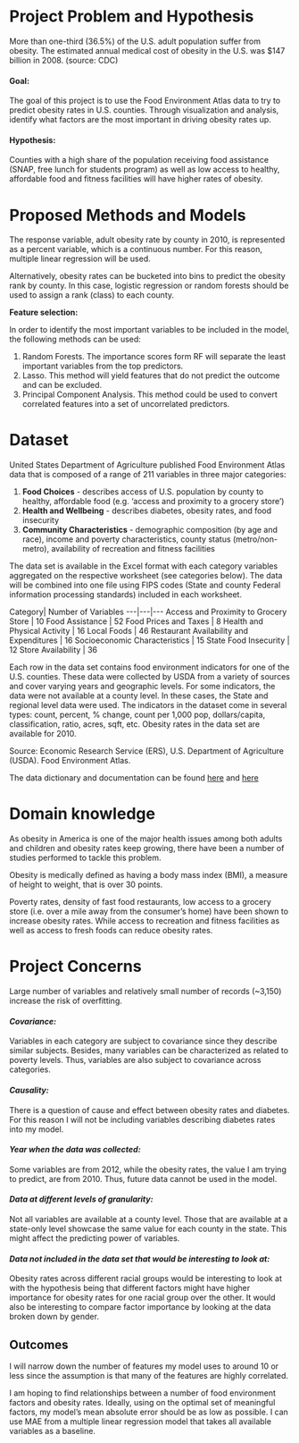 
# Project Problem and Hypothesis

More than one-third (36.5%) of  the U.S. adult population suffer from obesity. The estimated annual medical cost of obesity in the U.S. was $147 billion in 2008. (source: CDC)

#### Goal:

The goal of this project is to use the Food Environment Atlas data to try to predict obesity rates in U.S. counties. Through visualization and analysis, identify what factors are the most important in driving obesity rates up. 

#### Hypothesis:

Counties with a high share of the population receiving food assistance (SNAP, free lunch for students program) as well as low access to healthy, affordable food and fitness facilities will have higher rates of obesity. 

# Proposed Methods and Models

The response variable, adult obesity rate by county in 2010, is represented as a percent variable, which is a continuous number. For this reason, multiple linear regression will be used.

Alternatively, obesity rates can be bucketed into bins to predict the obesity rank by county. In this case, logistic regression or random forests should be used to assign a rank (class) to each county. 

**Feature selection:**

In order to identify the most important variables to be included in the model, the following methods can be used:

1. Random Forests. The importance scores form RF will separate the least important variables from the top predictors.
2. Lasso. This method will yield features that do not predict the outcome and can be excluded.
3. Principal Component Analysis. This method could be used to convert correlated features into a set of uncorrelated predictors.

# Dataset

United States Department of Agriculture published Food Environment Atlas data that is composed of a range of 211 variables in three major categories:

1. **Food Choices** - describes access of U.S. population by county to healthy, affordable food (e.g.  ‘access and proximity to a grocery store’)
2. **Health and Wellbeing** - describes diabetes, obesity rates, and food insecurity
3. **Community Characteristics** - demographic composition (by age and race), income and poverty characteristics, county status (metro/non-metro), availability of recreation and fitness facilities 

The data set is available in the Excel format with each category variables aggregated on the respective worksheet (see categories below). The data will be combined into one file using FIPS codes (State and county Federal information processing standards) included in each worksheet. 

Category| Number of Variables
---|---|---
Access and Proximity to Grocery Store | 10
Food Assistance | 52
Food Prices and Taxes | 8
Health and Physical Activity | 16
Local Foods | 46
Restaurant Availability and Expenditures | 16
Socioeconomic Characteristics | 15
State Food Insecurity | 12
Store Availability | 36

Each row in the data set contains food environment indicators for one of the U.S. counties. These data were collected by USDA from a variety of sources and cover varying years and geographic levels. For some indicators, the data were not available at a county level. In these cases, the State and regional level data were used. The indicators in the dataset come in several types: count, percent, % change, count per 1,000 pop, dollars/capita, classification, ratio, acres, sqft, etc. Obesity rates in the data set are available for 2010. 

Source: Economic Research Service (ERS), U.S. Department of Agriculture (USDA). Food Environment Atlas.

The data dictionary and documentation can be found [here](https://github.com/elenabohenick/obesity_analysis/blob/master/Variable_List.xlsx) and [here](https://github.com/elenabohenick/obesity_analysis/blob/master/documentation.pdf)

# Domain knowledge

As obesity in America is one of the major health issues among both adults and children and obesity rates keep growing, there have been a number of studies performed to tackle this problem. 

Obesity is medically defined as having a body mass index (BMI), a measure of height to weight, that is over 30 points. 

Poverty rates, density of fast food restaurants, low access to a grocery store (i.e. over a mile away from the consumer’s home) have been shown to increase obesity rates. While access to recreation and fitness facilities as well as access to fresh foods can reduce obesity rates. 

# Project Concerns

Large number of variables and relatively small number of records (~3,150) increase the risk of overfitting. 

#### _Covariance:_

Variables in each category are subject to covariance since they describe similar subjects. Besides, many variables can be characterized as related to poverty levels. Thus, variables are also subject to covariance across categories. 

#### _Causality:_

There is a question of cause and effect between obesity rates and diabetes. For this reason I will not be including variables describing diabetes rates into my model.

#### _Year when the data was collected:_

Some variables are from 2012, while the obesity rates, the value I am trying to predict, are from 2010. Thus, future data cannot be used in the model. 

#### _Data at different levels of granularity:_

Not all variables are available at a county level. Those that are available at a state-only level showcase the same value for each county in the state. This might affect the predicting power of variables. 

#### _Data not included in the data set that would be interesting to look at:_

Obesity rates across different racial groups would be interesting to look at with the hypothesis being that different factors might have higher importance for obesity rates for one racial group over the other. It would also be interesting to compare factor importance by looking at the data broken down by gender. 

## Outcomes

I will narrow down the number of features my model uses to around 10 or less since the assumption is that many of the features are highly correlated. 

I am hoping to find relationships between a number of food environment factors and obesity rates. Ideally, using on the optimal set of meaningful factors, my model’s mean absolute error should be as low as possible. I can use MAE from a multiple linear regression model that takes all available variables as a baseline. 
